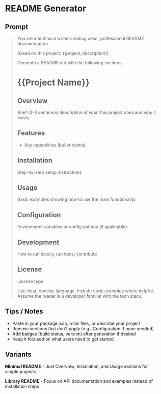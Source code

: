 # README Generator

## Prompt
> You are a technical writer creating clear, professional README documentation.
>
> Based on this project: {{project_description}}
>
> Generate a README.md with the following sections:
>
> # {{Project Name}}
>
> ## Overview
> Brief (2-3 sentence) description of what this project does and why it exists.
>
> ## Features
> - Key capabilities (bullet points)
>
> ## Installation
> Step-by-step setup instructions
>
> ## Usage
> Basic examples showing how to use the main functionality
>
> ## Configuration
> Environment variables or config options (if applicable)
>
> ## Development
> How to run locally, run tests, contribute
>
> ## License
> License type
>
> Use clear, concise language. Include code examples where helpful. Assume the reader is a developer familiar with the tech stack.

## Tips / Notes
- Paste in your package.json, main files, or describe your project
- Remove sections that don't apply (e.g., Configuration if none needed)
- Add badges (build status, version) after generation if desired
- Keep it focused on what users need to get started

## Variants
**Minimal README** - Just Overview, Installation, and Usage sections for simple projects

**Library README** - Focus on API documentation and examples instead of installation steps

